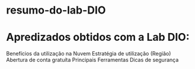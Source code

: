 # resumo-do-lab-DIO
# Apredizados obtidos com a Lab DIO: 
Benefícios da utilização na Nuvem 
Estratégia de utilização (Região)
Abertura de conta gratuíta 
Principais Ferramentas
Dicas de segurança

